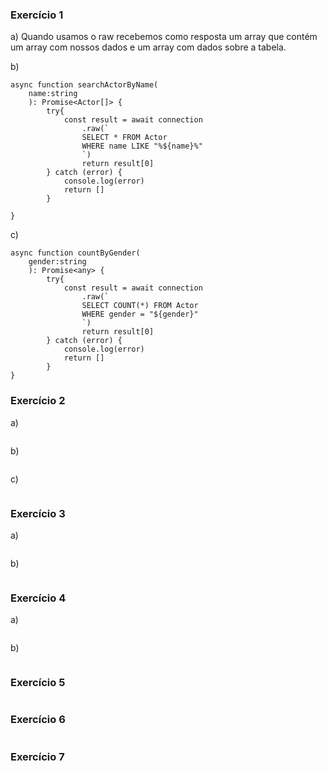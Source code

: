 ### Exercício 1

a) Quando usamos o raw recebemos como resposta um array que contém um array com nossos dados e um array com dados sobre a tabela.

b)
```
async function searchActorByName(
    name:string
    ): Promise<Actor[]> {
        try{
            const result = await connection
                .raw(`
                SELECT * FROM Actor
                WHERE name LIKE "%${name}%"
                `)
                return result[0]
        } catch (error) {
            console.log(error)
            return []
        }
    
}
```

c)
```
async function countByGender(
    gender:string
    ): Promise<any> {
        try{
            const result = await connection
                .raw(`
                SELECT COUNT(*) FROM Actor
                WHERE gender = "${gender}"
                `)
                return result[0]
        } catch (error) {
            console.log(error)
            return []
        } 
}

```


### Exercício 2

a)
```
```

b)
```
```

c)
```
```

### Exercício 3

a)
```
```

b)
```
```

### Exercício 4

a)
```
```

b)
```
```

### Exercício 5

```
```

### Exercício 6

```
```

### Exercício 7

```
```